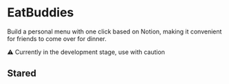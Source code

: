 # EatBuddies

Build a personal menu with one click based on Notion, making it convenient for friends to come over for dinner.

⚠️ Currently in the development stage, use with caution

## Stared




